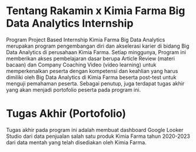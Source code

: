 # Tentang Rakamin x Kimia Farma Big Data Analytics Internship
Program Project Based Internship Kimia Farma Big Data Analytics merupakan program pengembangan diri dan akselerasi karier di bidang Big Data Analytics di perusahaan Kimia Farma. Setiap minggunya, Program ini memberikan akses pembelajaran dasar berupa Article Review (materi bacaan) dan Company Coaching Video (video learning) untuk memperkenalkan peserta dengan kompetensi dan keahlian yang harus dimiliki oleh Big Data Analytics di Kimia Farma beserta post-test untuk menguji pemahaman peserta. Sebagai penutup, juga terdapat tugas akhir yang akan menjadi portofolio peserta pada program ini.

# Tugas Akhir (Portofolio)
Tugas akhir pada program ini adalah membuat dashboard Google Looker Studio dari data penjualan salah satu produk Kimia Farma tahun 2020-2023 dari data mentah yang telah disediakan oleh Kimia Farma.
